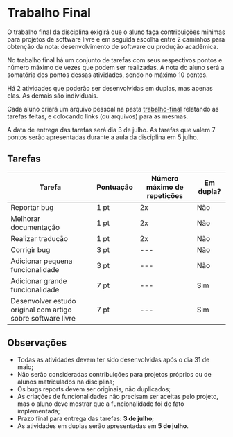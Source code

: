 # Trabalho Final

O trabalho final da disciplina exigirá que o aluno faça contribuições mínimas para projetos de software livre
e em seguida escolha entre 2 caminhos para obtenção da nota: desenvolvimento de software ou produção acadêmica.

No trabalho final há um conjunto de tarefas com seus respectivos pontos e número máximo de vezes que podem
ser realizadas. A nota do aluno será a somatória dos pontos dessas atividades, sendo no máximo 10 pontos.

Há 2 atividades que poderão ser desenvolvidas em duplas, mas apenas elas. As demais são individuais.

Cada aluno criará um arquivo pessoal na pasta [trabalho-final](trabalho-final/) relatando as tarefas feitas,
e colocando links (ou arquivos) para as mesmas.

A data de entrega das tarefas será dia 3 de julho. As tarefas que valem 7 pontos serão apresentadas durante a aula
da disciplina em 5 julho.

## Tarefas

| Tarefa                                                      | Pontuação | Número máximo de repetições | Em dupla? |
|-------------------------------------------------------------|-----------|-----------------------------|-----------|
| Reportar bug                                                | 1 pt      | 2x                          | Não       |
| Melhorar documentação                                       | 1 pt      | 2x                          | Não       |
| Realizar tradução                                           | 1 pt      | 2x                          | Não       |
| Corrigir bug                                                | 3 pt      | ---                         | Não       |
| Adicionar pequena funcionalidade                            | 3 pt      | ---                         | Não       |
| Adicionar grande funcionalidade                             | 7 pt      | ---                         | Sim       |
| Desenvolver estudo original com artigo sobre software livre | 7 pt      | ---                         | Sim       |

## Observações

* Todas as atividades devem ter sido desenvolvidas após o dia 31 de maio;
* Não serão consideradas contribuições para projetos próprios ou de alunos matriculados na disciplina;
* Os bugs reports devem ser originais, não duplicados;
* As criações de funcionalidades não precisam ser aceitas pelo projeto, mas o aluno deve mostrar que
a funcionalidade foi de fato implementada;
* Prazo final para entrega das tarefas: **3 de julho**;
* As atividades em duplas serão apresentadas em **5 de julho**.
